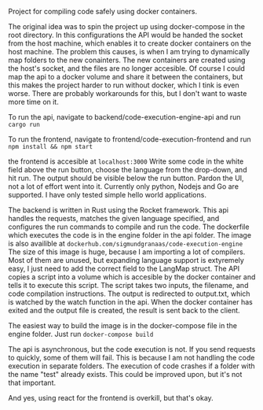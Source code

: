 Project for compiling code safely using docker containers.

The original idea was to spin the project up using docker-compose in the root directory. In this configurations the API would be handed the socket from the host machine, which enables it to create docker containers on the host machine. The problem this causes, is when I am trying to dynamically map folders to the new conainters. The new containers are created using the host's socket, and the files are no longer accesible. Of course I could map the api to a docker volume and share it between the containers, but this makes the project harder to run without docker, which I tink is even worse. There are probably workarounds for this, but I don't want to waste more time on it.

To run the api, navigate to backend/code-execution-engine-api and run `cargo run`

To run the frontend, navigate to frontend/code-execution-frontend and run `npm install && npm start`

the frontend is accesible at `localhost:3000` Write some code in the white field above the run button, choose the language from the drop-down, and hit run. The output should be visible below the run button. Pardon the UI, not a lot of effort went into it. Currently only python, Nodejs and Go are supported. I have only tested simple hello world applications.

The backend is written in Rust using the Rocket framework. This api handles the requests, matches the given language specified, and configures the run commands to compile and run the code. The dockerfile which executes the code is in the engine folder in the api folder. The image is also availible at `dockerhub.com/sigmundgranaas/code-execution-engine` The size of this image is huge, because I am importing a lot of compilers. Most of them are unused, but expanding language support is extyremely easy, I just need to add the correct field to the LangMap struct. The API copies a script into a volume which is accesible by the docker container and tells it to execute this script. The script takes two inputs, the filename, and code compilation instructions. The output is redirected to output.txt, which is watched by the watch function in the api. When the docker container has exited and the output file is created, the result is sent back to the client.

The easiest way to build the image is in the docker-compose file in the engine folder. Just run `docker-compose build`

The api is asynchronous, but the code execution is not. If you send requests to quickly, some of them will fail. This is because I am not handling the code execution in separate folders. The execution of code crashes if a folder with the name "test" already exists. This could be improved upon, but it's not that important.

And yes, using react for the frontend is overkill, but that's okay.
